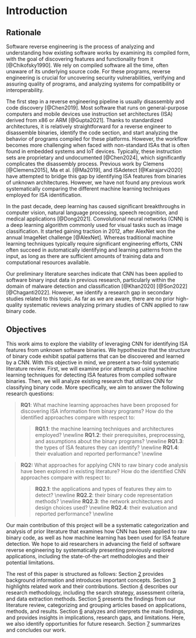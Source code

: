 # Introduction

## Rationale

<!-- TODO: ikke nødvendigvis compiled form? -->

Software reverse engineering is the process of analyzing and understanding how existing software works by examining its compiled form, with the goal of discovering features and functionality from it [@Chikofsky1990]. We rely on compiled software all the time, often unaware of its underlying source code. For these programs, reverse engineering is crucial for uncovering security vulnerabilities, verifying and assuring quality of programs, and analyzing systems for compatibility or interoperability.

The first step in a reverse engineering pipeline is usually disassembly and code discovery [@Chen2019]. Most software that runs on general-purpose computers and mobile devices use instruction set architectures (ISA) derived from x86 or ARM [@Gupta2021]. Thanks to standardized architectures, it is relatively straightforward for a reverse engineer to disassemble binaries, identify the code section, and start analyzing the behavior of programs compiled for these platforms. However, the workflow becomes more challenging when faced with non-standard ISAs that is often found in embedded systems and IoT devices. Typically, these instruction sets are proprietary and undocumented [@Chen2024], which significantly complicates the disassembly process. Previous work by Clemens [@Clemens2015], Ma et al. [@Ma2019], and ISAdetect [@Kairajarvi2020] have attempted to bridge this gap by identifying ISA features from binaries of unknown architectures. However, we have not found any previous work systematically comparing the different machine learning techniques employed for ISA identification.

In the past decade, deep learning has caused significant breakthroughs in computer vision, natural language processing, speech recognition, and medical applications [@Dong2021]. Convolutional neural networks (CNN) is a deep learning algorithm commonly used for visual tasks such as image classification. It started gaining traction in 2012, after AlexNet won the annual ImageNet challenge [@AlexNet]. Whereas traditional machine learning techniques typically require significant engineering efforts, CNN often succeed in automatically identifying and learning patterns from the input, as long as there are sufficient amounts of training data and computational resources available.

Our preliminary literature searches indicate that CNN has been applied to software binary input data in previous research, particularly within the domain of malware detection and classification [@Khan2020] [@Son2022] [@Chaganti2022]. However, we identify a research gap in secondary studies related to this topic. As far as we are aware, there are no prior high-quality systematic reviews analyzing primary studies of CNN applied to raw binary code.

## Objectives

This work aims to explore the viability of leveraging CNN for identifying ISA features from unknown software binaries. We hypothesize that the structure of binary code exhibit spatial patterns that can be discovered and learned by a CNN. With this objective in mind, we present a two-fold systematic literature review. First, we will examine prior attempts at using machine learning techniques for detecting ISA features from compiled software binaries. Then, we will analyze existing research that utilizes CNN for classifying binary code. More specifically, we aim to answer the following research questions:

> **RQ1**: What machine learning approaches have been proposed for discovering ISA information from binary programs? How do the identified approaches compare with respect to:
>
> > **RQ1.1**: the machine learning techniques and architectures employed? \newline
> > **RQ1.2**: their prerequisites, preprocessing, and assumptions about the binary programs? \newline
> > **RQ1.3**: the types of ISA features they can identify? \newline
> > **RQ1.4**: their evaluation and reported performance? \newline <!-- TODO: Brukes trenger vi denne? -->

> **RQ2:** What approaches for applying CNN to raw binary code analysis have been explored in existing literature? How do the identified CNN approaches compare with respect to:
>
> > **RQ2.1**: the applications and types of features they aim to detect? \newline
> > **RQ2.2**: their binary code representation methods? \newline
> > **RQ2.3**: the network architectures and design choices used? \newline
> > **RQ2.4**: their evaluation and reported performance? \newline

Our main contribution of this project will be a systematic categorization and analysis of prior literature that examines how CNN has been applied to raw binary code, as well as how machine learning has been used for ISA feature detection. We hope to aid researchers in advancing the field of software reverse engineering by systematically presenting previously explored applications, including the state-of-the-art methodologies and their potential limitations.

The rest of this paper is structured as follows: Section [2](#background) provides background information and introduces important concepts. Section [3](#related-work) highlights related work and their contributions. Section [4](#methodology) describes our research methodology, including the search strategy, assessment criteria, and data extraction methods. Section [5](#results) presents the findings from our literature review, categorizing and grouping articles based on applications, methods, and results. Section [6](#discussion) analyzes and interprets the main findings, and provides insights in implications, research gaps, and limitations. Here, we also identify opportunities for future research. Section [7](#conclusion) summarizes and concludes our work.
